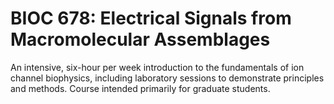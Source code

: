 # BIOC 678: Electrical Signals from Macromolecular Assemblages

An intensive, six-hour per week introduction to the fundamentals of ion channel biophysics, including laboratory sessions to demonstrate principles and methods. Course intended primarily for graduate students.